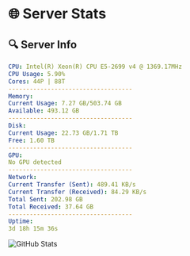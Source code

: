 # 🌐 Server Stats
## 🔍 Server Info
```yaml
CPU: Intel(R) Xeon(R) CPU E5-2699 v4 @ 1369.17MHz
CPU Usage: 5.90%
Cores: 44P | 88T
-----------------------------------
Memory:
Current Usage: 7.27 GB/503.74 GB
Available: 493.12 GB
-----------------------------------
Disk:
Current Usage: 22.73 GB/1.71 TB
Free: 1.60 TB
-----------------------------------
GPU:
No GPU detected
-----------------------------------
Network:
Current Transfer (Sent): 489.41 KB/s
Current Transfer (Received): 84.29 KB/s
Total Sent: 202.98 GB
Total Received: 37.64 GB
-----------------------------------
Uptime:
3d 18h 15m 36s
```
![GitHub Stats](https://img.shields.io/badge/Updated-2025-04-23_11:24:24-blue)